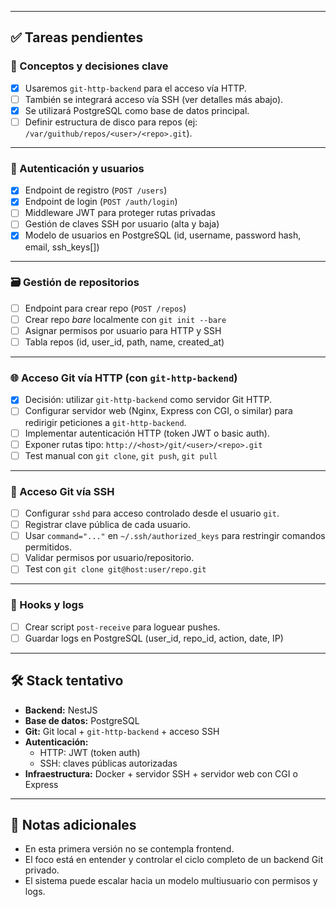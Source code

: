 
---

## ✅ Tareas pendientes

### 🧠 Conceptos y decisiones clave
- [x] Usaremos `git-http-backend` para el acceso vía HTTP.
- [ ] También se integrará acceso vía SSH (ver detalles más abajo).
- [x] Se utilizará PostgreSQL como base de datos principal.
- [ ] Definir estructura de disco para repos (ej: `/var/guithub/repos/<user>/<repo>.git`).

---

### 🔐 Autenticación y usuarios
- [x] Endpoint de registro (`POST /users`)
- [x] Endpoint de login (`POST /auth/login`)
- [ ] Middleware JWT para proteger rutas privadas
- [ ] Gestión de claves SSH por usuario (alta y baja)
- [x] Modelo de usuarios en PostgreSQL (id, username, password hash, email, ssh_keys[])

---

### 🗃️ Gestión de repositorios
- [ ] Endpoint para crear repo (`POST /repos`)
- [ ] Crear repo *bare* localmente con `git init --bare`
- [ ] Asignar permisos por usuario para HTTP y SSH
- [ ] Tabla repos (id, user_id, path, name, created_at)

---

### 🌐 Acceso Git vía HTTP (con `git-http-backend`)
- [x] Decisión: utilizar `git-http-backend` como servidor Git HTTP.
- [ ] Configurar servidor web (Nginx, Express con CGI, o similar) para redirigir peticiones a `git-http-backend`.
- [ ] Implementar autenticación HTTP (token JWT o basic auth).
- [ ] Exponer rutas tipo: `http://<host>/git/<user>/<repo>.git`
- [ ] Test manual con `git clone`, `git push`, `git pull`

---

### 🔐 Acceso Git vía SSH
- [ ] Configurar `sshd` para acceso controlado desde el usuario `git`.
- [ ] Registrar clave pública de cada usuario.
- [ ] Usar `command="..."` en `~/.ssh/authorized_keys` para restringir comandos permitidos.
- [ ] Validar permisos por usuario/repositorio.
- [ ] Test con `git clone git@host:user/repo.git`

---

### 📜 Hooks y logs
- [ ] Crear script `post-receive` para loguear pushes.
- [ ] Guardar logs en PostgreSQL (user_id, repo_id, action, date, IP)

---

## 🛠️ Stack tentativo

- **Backend:** NestJS
- **Base de datos:** PostgreSQL
- **Git:** Git local + `git-http-backend` + acceso SSH
- **Autenticación:**
  - HTTP: JWT (token auth)
  - SSH: claves públicas autorizadas
- **Infraestructura:** Docker + servidor SSH + servidor web con CGI o Express

--- 

## 🧾 Notas adicionales

- En esta primera versión no se contempla frontend.
- El foco está en entender y controlar el ciclo completo de un backend Git privado.
- El sistema puede escalar hacia un modelo multiusuario con permisos y logs.


